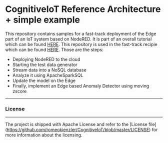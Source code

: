 # CognitiveIoT Reference Architecture + simple example
This repository contains samples for a fast-track deployment of the Edge part of an IoT system based on NodeRED. It is part of an overall tutorial which can be found [HERE](https://ibm.biz/CognitiveIoT). This repository is used in the fast-track recipie which can be found [HERE](https://developer.ibm.com/recipes/tutorials/realtime-anomaly-detection-on-the-iot-edge-using-nodered-and-moving-zscore/). Those are the steps:

* Deploying NodeRED to the cloud
* Starting the test data generator
* Stream data into a NoSQL database
* Analyze it using ApacheSparkSQL
* Update the model on the Edge
* Finally, implement an Edge based Anomaly Detector using moving zscore



----

### License
-----------------------

The project is shipped with Apache License and refer to the [License file] (https://github.com/romeokienzler/CognitiveIoT/blob/master/LICENSE) for more information about the licensing.

